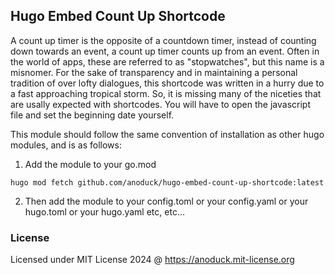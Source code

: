 ## Hugo Embed Count Up Shortcode

A count up timer is the opposite of a countdown timer, instead of counting down towards an event, a count up timer counts up from an event. 
Often in the world of apps, these are referred to as "stopwatches", but this name is a misnomer. For the sake of transparency and in maintaining
a personal tradition of over lofty dialogues, this shortcode was written in a hurry due to a fast approaching tropical storm. So, it is missing 
many of the niceties that are usally expected with shortcodes. You will have to open the javascript file and set the beginning date yourself.

This module should follow the same convention of installation as other hugo modules, and is as follows:

1. Add the module to your go.mod
```
hugo mod fetch github.com/anoduck/hugo-embed-count-up-shortcode:latest
```

2. Then add the module to your config.toml or your config.yaml or your hugo.toml or your hugo.yaml etc, etc...

### License

Licensed under MIT License 2024 @ https://anoduck.mit-license.org
